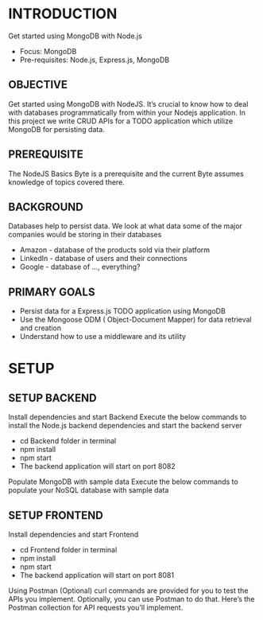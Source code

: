 # INTRODUCTION
Get started using MongoDB with Node.js
- Focus: MongoDB
- Pre-requisites: Node.js, Express.js, MongoDB


## OBJECTIVE
Get started using MongoDB with NodeJS. It’s crucial to know how to deal with databases programmatically from within your Nodejs application. In this project we write CRUD APIs for a TODO application which utilize MongoDB for persisting data.


## PREREQUISITE
The NodeJS Basics Byte is a prerequisite and the current Byte assumes knowledge of topics covered there.


## BACKGROUND
Databases help to persist data. We look at what data some of the major companies would be storing in their databases
- Amazon - database of the products sold via their platform
- LinkedIn - database of users and their connections
- Google - database of ..., everything?


## PRIMARY GOALS
- Persist data for a Express.js TODO application using MongoDB
- Use the Mongoose ODM ( Object-Document Mapper) for data retrieval and creation
- Understand how to use a middleware and its utility


# SETUP
## SETUP BACKEND
Install dependencies and start Backend
Execute the below commands to install the Node.js backend dependencies and start the backend server

- cd Backend folder in terminal
- npm install
- npm start
- The backend application will start on port 8082


Populate MongoDB with sample data
Execute the below commands to populate your NoSQL database with sample data

<!-- cd /home/crio-user/workspace/bytes/me_nodejs_mongodb/Backend -->
<!-- chmod +x setup.sh
./setup.sh -->

## SETUP FRONTEND
Install dependencies and start Frontend
- cd Frontend folder in terminal
- npm install
- npm start
- The backend application will start on port 8081

<!-- 
cd /home/crio-user/workspace/bytes/me_nodejs_mongodb/Frontend

chmod +x setup.sh

./setup.sh

npm install

npm start -->

Using Postman (Optional)
curl commands are provided for you to test the APIs you implement. Optionally, you can use Postman to do that. Here’s the Postman collection for API requests you’ll implement.